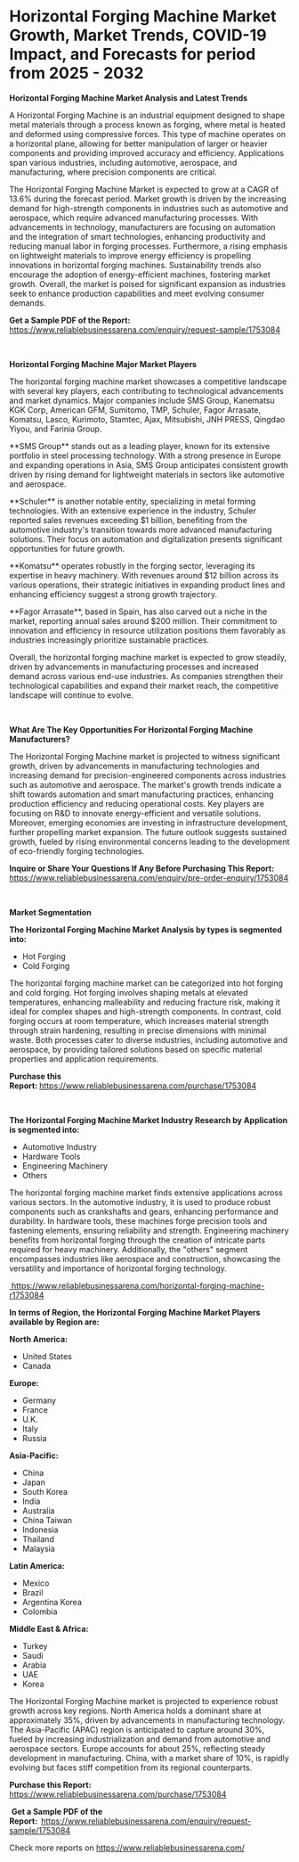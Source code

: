 <p><h1>Horizontal Forging Machine Market Growth, Market Trends, COVID-19 Impact, and Forecasts for period from 2025 - 2032</h1></p><p><strong>Horizontal Forging Machine Market Analysis and Latest Trends</strong></p>
<p><p>A Horizontal Forging Machine is an industrial equipment designed to shape metal materials through a process known as forging, where metal is heated and deformed using compressive forces. This type of machine operates on a horizontal plane, allowing for better manipulation of larger or heavier components and providing improved accuracy and efficiency. Applications span various industries, including automotive, aerospace, and manufacturing, where precision components are critical.</p><p>The Horizontal Forging Machine Market is expected to grow at a CAGR of 13.6% during the forecast period. Market growth is driven by the increasing demand for high-strength components in industries such as automotive and aerospace, which require advanced manufacturing processes. With advancements in technology, manufacturers are focusing on automation and the integration of smart technologies, enhancing productivity and reducing manual labor in forging processes. Furthermore, a rising emphasis on lightweight materials to improve energy efficiency is propelling innovations in horizontal forging machines. Sustainability trends also encourage the adoption of energy-efficient machines, fostering market growth. Overall, the market is poised for significant expansion as industries seek to enhance production capabilities and meet evolving consumer demands.</p></p>
<p><strong>Get a Sample PDF of the Report:&nbsp;</strong> <a href="https://www.reliablebusinessarena.com/enquiry/request-sample/1753084?utm_campaign=3014&utm_medium=2&utm_source=Github&utm_content=ia&utm_term=10042025&utm_id=horizontal-forging-machine">https://www.reliablebusinessarena.com/enquiry/request-sample/1753084</a></p>
<p>&nbsp;</p>
<p><strong>Horizontal Forging Machine Major Market Players</strong></p>
<p><p>The horizontal forging machine market showcases a competitive landscape with several key players, each contributing to technological advancements and market dynamics. Major companies include SMS Group, Kanematsu KGK Corp, American GFM, Sumitomo, TMP, Schuler, Fagor Arrasate, Komatsu, Lasco, Kurimoto, Stamtec, Ajax, Mitsubishi, JNH PRESS, Qingdao Yiyou, and Farinia Group.</p><p>**SMS Group** stands out as a leading player, known for its extensive portfolio in steel processing technology. With a strong presence in Europe and expanding operations in Asia, SMS Group anticipates consistent growth driven by rising demand for lightweight materials in sectors like automotive and aerospace. </p><p>**Schuler** is another notable entity, specializing in metal forming technologies. With an extensive experience in the industry, Schuler reported sales revenues exceeding $1 billion, benefiting from the automotive industry's transition towards more advanced manufacturing solutions. Their focus on automation and digitalization presents significant opportunities for future growth.</p><p>**Komatsu** operates robustly in the forging sector, leveraging its expertise in heavy machinery. With revenues around $12 billion across its various operations, their strategic initiatives in expanding product lines and enhancing efficiency suggest a strong growth trajectory.</p><p>**Fagor Arrasate**, based in Spain, has also carved out a niche in the market, reporting annual sales around $200 million. Their commitment to innovation and efficiency in resource utilization positions them favorably as industries increasingly prioritize sustainable practices.</p><p>Overall, the horizontal forging machine market is expected to grow steadily, driven by advancements in manufacturing processes and increased demand across various end-use industries. As companies strengthen their technological capabilities and expand their market reach, the competitive landscape will continue to evolve.</p></p>
<p>&nbsp;</p>
<p><strong>What Are The Key Opportunities For Horizontal Forging Machine Manufacturers?</strong></p>
<p><p>The Horizontal Forging Machine market is projected to witness significant growth, driven by advancements in manufacturing technologies and increasing demand for precision-engineered components across industries such as automotive and aerospace. The market's growth trends indicate a shift towards automation and smart manufacturing practices, enhancing production efficiency and reducing operational costs. Key players are focusing on R&D to innovate energy-efficient and versatile solutions. Moreover, emerging economies are investing in infrastructure development, further propelling market expansion. The future outlook suggests sustained growth, fueled by rising environmental concerns leading to the development of eco-friendly forging technologies.</p></p>
<p><strong>Inquire or Share Your Questions If Any Before Purchasing This Report:</strong> <a href="https://www.reliablebusinessarena.com/enquiry/pre-order-enquiry/1753084?utm_campaign=3014&utm_medium=2&utm_source=Github&utm_content=ia&utm_term=10042025&utm_id=horizontal-forging-machine">https://www.reliablebusinessarena.com/enquiry/pre-order-enquiry/1753084</a></p>
<p>&nbsp;</p>
<p><strong>Market Segmentation</strong></p>
<p><strong>The Horizontal Forging Machine Market Analysis by types is segmented into:</strong></p>
<p><ul><li>Hot Forging</li><li>Cold Forging</li></ul></p>
<p><p>The horizontal forging machine market can be categorized into hot forging and cold forging. Hot forging involves shaping metals at elevated temperatures, enhancing malleability and reducing fracture risk, making it ideal for complex shapes and high-strength components. In contrast, cold forging occurs at room temperature, which increases material strength through strain hardening, resulting in precise dimensions with minimal waste. Both processes cater to diverse industries, including automotive and aerospace, by providing tailored solutions based on specific material properties and application requirements.</p></p>
<p><strong>Purchase this Report:&nbsp;</strong><a href="https://www.reliablebusinessarena.com/purchase/1753084?utm_campaign=3014&utm_medium=2&utm_source=Github&utm_content=ia&utm_term=10042025&utm_id=horizontal-forging-machine">https://www.reliablebusinessarena.com/purchase/1753084</a></p>
<p>&nbsp;</p>
<p><strong>The Horizontal Forging Machine Market Industry Research by Application is segmented into:</strong></p>
<p><ul><li>Automotive Industry</li><li>Hardware Tools</li><li>Engineering Machinery</li><li>Others</li></ul></p>
<p><p>The horizontal forging machine market finds extensive applications across various sectors. In the automotive industry, it is used to produce robust components such as crankshafts and gears, enhancing performance and durability. In hardware tools, these machines forge precision tools and fastening elements, ensuring reliability and strength. Engineering machinery benefits from horizontal forging through the creation of intricate parts required for heavy machinery. Additionally, the "others" segment encompasses industries like aerospace and construction, showcasing the versatility and importance of horizontal forging technology.</p></p>
<p><a href="https://www.reliablebusinessarena.com/horizontal-forging-machine-r1753084?utm_campaign=3014&utm_medium=2&utm_source=Github&utm_content=ia&utm_term=10042025&utm_id=horizontal-forging-machine">&nbsp;https://www.reliablebusinessarena.com/horizontal-forging-machine-r1753084</a></p>
<p><strong>In terms of Region, the Horizontal Forging Machine Market Players available by Region are:</strong></p>
<p>
    <p> <strong> North America: </strong>
        <ul>
            <li>United States</li>
            <li>Canada</li>
        </ul>
        </p> 
    <p> <strong> Europe: </strong>
        <ul>
            <li>Germany</li>
            <li>France</li>
            <li>U.K.</li>
            <li>Italy</li>
            <li>Russia</li>
        </ul>
        </p> 
    <p> <strong> Asia-Pacific: </strong>
        <ul>
            <li>China</li>
            <li>Japan</li>
            <li>South Korea</li>
            <li>India</li>
            <li>Australia</li>
            <li>China Taiwan</li>
            <li>Indonesia</li>
            <li>Thailand</li>
            <li>Malaysia</li>
        </ul>
        </p> 
    <p> <strong> Latin America: </strong>
        <ul>
            <li>Mexico</li>
            <li>Brazil</li>
            <li>Argentina Korea</li>
            <li>Colombia</li>
        </ul>
        </p> 
    <p> <strong> Middle East & Africa: </strong>
        <ul>
            <li>Turkey</li>
            <li>Saudi</li>
            <li>Arabia</li>
            <li>UAE</li>
            <li>Korea</li>
        </ul>
    </p>
    </p>
<p><p>The Horizontal Forging Machine market is projected to experience robust growth across key regions. North America holds a dominant share at approximately 35%, driven by advancements in manufacturing technology. The Asia-Pacific (APAC) region is anticipated to capture around 30%, fueled by increasing industrialization and demand from automotive and aerospace sectors. Europe accounts for about 25%, reflecting steady development in manufacturing. China, with a market share of 10%, is rapidly evolving but faces stiff competition from its regional counterparts.</p></p>
<p><strong>Purchase this Report: </strong><a href="https://www.reliablebusinessarena.com/purchase/1753084?utm_campaign=3014&utm_medium=2&utm_source=Github&utm_content=ia&utm_term=10042025&utm_id=horizontal-forging-machine">https://www.reliablebusinessarena.com/purchase/1753084</a></p>
<p>&nbsp;<strong>Get a Sample PDF of the Report:&nbsp;&nbsp;</strong><a href="https://www.reliablebusinessarena.com/enquiry/request-sample/1753084?utm_campaign=3014&utm_medium=2&utm_source=Github&utm_content=ia&utm_term=10042025&utm_id=horizontal-forging-machine">https://www.reliablebusinessarena.com/enquiry/request-sample/1753084</a></p>
<p><strong></strong></p>
<p>Check more reports on <a href="https://www.reliablebusinessarena.com/?utm_campaign=3014&utm_medium=2&utm_source=Github&utm_content=ia&utm_term=10042025&utm_id=horizontal-forging-machine">https://www.reliablebusinessarena.com/</a></p>